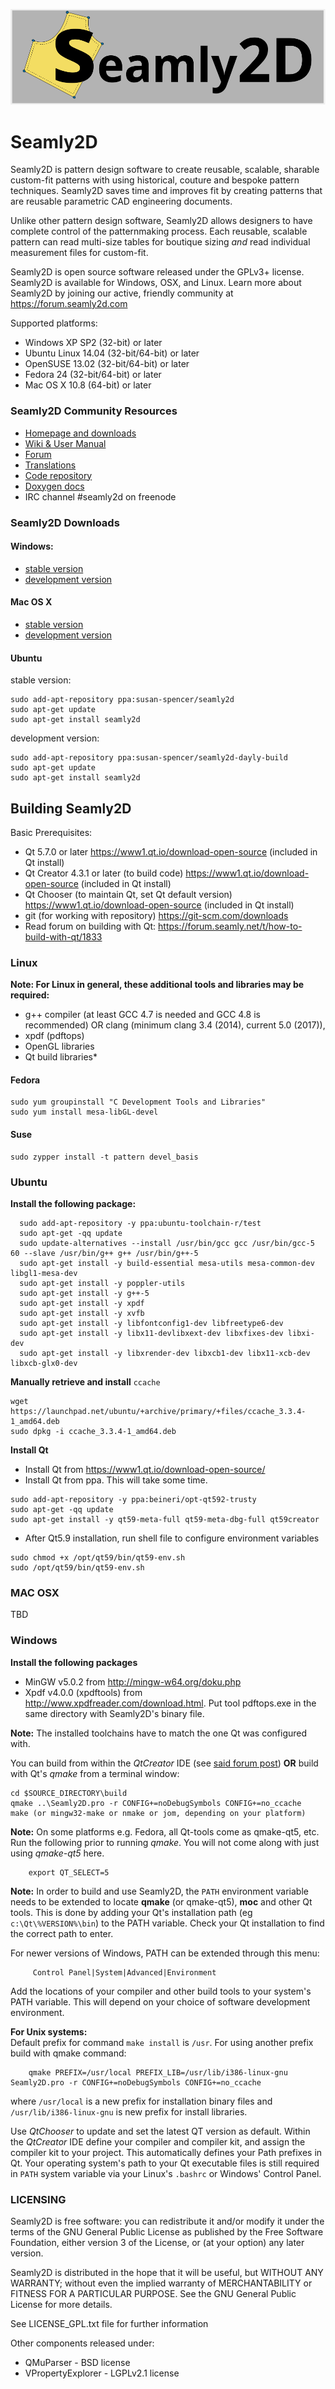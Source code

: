 ![Seamly Banner](https://github.com/FashionFreedom/Seamly2D/blob/develop/share/img/Seamly2D_banner.svg)
# Seamly2D

Seamly2D is pattern design software to create reusable, scalable, sharable custom-fit patterns with using historical, couture and bespoke pattern techniques. Seamly2D saves time and improves fit by creating patterns that are reusable parametric CAD engineering documents. 

Unlike other pattern design software, Seamly2D allows designers to have complete control of the patternmaking process. Each reusable, scalable pattern can read multi-size tables for boutique sizing *and* read individual measurement files for custom-fit.

Seamly2D is open source software released under the GPLv3+ license.  Seamly2D is available for Windows, OSX, and Linux.  Learn more about Seamly2D by joining our active, friendly community at https://forum.seamly2d.com

Supported platforms:  
   * Windows XP SP2 (32-bit) or later   
   * Ubuntu Linux 14.04 (32-bit/64-bit) or later   
   * OpenSUSE 13.02 (32-bit/64-bit) or later   
   * Fedora 24 (32-bit/64-bit) or later  
   * Mac OS X 10.8 (64-bit) or later  

### Seamly2D Community Resources
* [Homepage and downloads](https://fashionfreedom.eu)  
* [Wiki & User Manual](https://wiki.valentinaproject.com)  
* [Forum](https://forum.seamly.net/)  
* [Translations](https://www.transifex.com/organization/valentina)  
* [Code repository](https://github.com/fashionfreedom/seamly2d)  
* [Doxygen docs](https://seamly2d.github.io/)  
* IRC channel #seamly2d on freenode    

### Seamly2D Downloads  
#### Windows:  
* [stable version](https://bintray.com/fashionfreedom/Seamly2D/Seamly2D-win_release)  
* [development version](https://bintray.com/fashionfreedom/Seamly2D/Seamly2D-win_auto-upload)  

#### Mac OS X  

* [stable version](https://bintray.com/fashionfreedom/Seamly2D/Seamly2D-mac_release)  
* [development version](https://bintray.com/fashionfreedom/Seamly2D/Seamly2D-mac_auto-upload)  

#### Ubuntu  
stable version:  
```
sudo add-apt-repository ppa:susan-spencer/seamly2d  
sudo apt-get update  
sudo apt-get install seamly2d  
```
development version:  
```
sudo add-apt-repository ppa:susan-spencer/seamly2d-dayly-build  
sudo apt-get update  
sudo apt-get install seamly2d  
```

## Building Seamly2D

Basic Prerequisites:  
   * Qt 5.7.0 or later https://www1.qt.io/download-open-source (included in Qt install)  
   * Qt Creator 4.3.1 or later (to build code) https://www1.qt.io/download-open-source (included in Qt install)  
   * Qt Chooser (to maintain Qt, set Qt default version) https://www1.qt.io/download-open-source (included in Qt install)  
   * git (for working with repository)  https://git-scm.com/downloads  
   * Read forum on building with Qt: https://forum.seamly.net/t/how-to-build-with-qt/1833

### Linux
**Note: For Linux in general, these additional tools and libraries may be required:**
* g++ compiler (at least GCC 4.7 is needed and GCC 4.8 is recommended) OR clang (minimum clang 3.4 (2014), current 5.0 (2017)),
* xpdf (pdftops)
* OpenGL libraries
* Qt build libraries*

#### Fedora 
```
sudo yum groupinstall "C Development Tools and Libraries"  
sudo yum install mesa-libGL-devel  
```
#### Suse 
```   
sudo zypper install -t pattern devel_basis  
```
### Ubuntu   
**Install the following package:**  
```
  sudo add-apt-repository -y ppa:ubuntu-toolchain-r/test     
  sudo apt-get -qq update  
  sudo update-alternatives --install /usr/bin/gcc gcc /usr/bin/gcc-5 60 --slave /usr/bin/g++ g++ /usr/bin/g++-5  
  sudo apt-get install -y build-essential mesa-utils mesa-common-dev libgl1-mesa-dev  
  sudo apt-get install -y poppler-utils  
  sudo apt-get install -y g++-5  
  sudo apt-get install -y xpdf  
  sudo apt-get install -y xvfb  
  sudo apt-get install -y libfontconfig1-dev libfreetype6-dev  
  sudo apt-get install -y libx11-devlibxext-dev libxfixes-dev libxi-dev  
  sudo apt-get install -y libxrender-dev libxcb1-dev libx11-xcb-dev libxcb-glx0-dev 
```
**Manually retrieve and install** `ccache`
```
wget https://launchpad.net/ubuntu/+archive/primary/+files/ccache_3.3.4-1_amd64.deb  
sudo dpkg -i ccache_3.3.4-1_amd64.deb 
```
**Install Qt**
* Install Qt from https://www1.qt.io/download-open-source/ 
* Install Qt from ppa. This will take some time.  
```
sudo add-apt-repository -y ppa:beineri/opt-qt592-trusty  
sudo apt-get -qq update  
sudo apt-get install -y qt59-meta-full qt59-meta-dbg-full qt59creator  
```
* After Qt5.9 installation, run shell file to configure environment variables  
```
sudo chmod +x /opt/qt59/bin/qt59-env.sh  
sudo /opt/qt59/bin/qt59-env.sh  
```   

### MAC OSX
TBD

### Windows
**Install the following packages**
* MinGW v5.0.2 from http://mingw-w64.org/doku.php  
* Xpdf v4.0.0 (xpdftools) from http://www.xpdfreader.com/download.html. Put tool pdftops.exe in the same directory with Seamly2D's binary file.  

**Note:** The installed toolchains have to match the one Qt was configured with.

You can build from within the *QtCreator* IDE (see [said forum post](https://forum.seamly.net/t/how-to-build-with-qt/183)) **OR** build with Qt's *qmake* from a terminal window:
```
cd $SOURCE_DIRECTORY\build
qmake ..\Seamly2D.pro -r CONFIG+=noDebugSymbols CONFIG+=no_ccache
make (or mingw32-make or nmake or jom, depending on your platform)
```

**Note:** On some platforms e.g. Fedora, all Qt-tools come as qmake-qt5, etc. Run the following prior to running *qmake*. You will not come along with just using *qmake-qt5* here.

```
    export QT_SELECT=5
```

**Note:** In order to build and use Seamly2D, the `PATH` environment variable needs to be extended to locate **qmake** (or qmake-qt5), **moc** and other Qt tools. This is done by adding your Qt's installation path (eg `c:\Qt\%VERSION%\bin`) to the PATH variable. Check your Qt installation to find the correct path to enter. 

For newer versions of Windows, PATH can be extended through this menu:
```
     Control Panel|System|Advanced|Environment
```
Add the locations of your compiler and other build tools to your system's PATH variable. This will depend on your choice of software development environment.

**For Unix systems:**  
Default prefix for command `make install` is `/usr`. For using another prefix build with qmake command:  
```
    qmake PREFIX=/usr/local PREFIX_LIB=/usr/lib/i386-linux-gnu Seamly2D.pro -r CONFIG+=noDebugSymbols CONFIG+=no_ccache
```
where `/usr/local` is a new prefix for installation binary files and `/usr/lib/i386-linux-gnu` is new prefix for install libraries.  

Use *QtChooser* to update and set the latest QT version as default. Within the *QtCreator* IDE define your compiler and compiler kit, and assign the compiler kit to your project. This automatically defines your Path prefixes in Qt. Your operating system's path to your Qt executable files is still required in `PATH` system variable via your Linux's `.bashrc` or Windows' Control Panel.

### LICENSING
Seamly2D is free software: you can redistribute it and/or modify
it under the terms of the GNU General Public License as published by
the Free Software Foundation, either version 3 of the License, or
(at your option) any later version.

Seamly2D is distributed in the hope that it will be useful,
but WITHOUT ANY WARRANTY; without even the implied warranty of
MERCHANTABILITY or FITNESS FOR A PARTICULAR PURPOSE.  See the
GNU General Public License for more details.

See LICENSE_GPL.txt file for further information

Other components released under:  
* QMuParser - BSD license  
* VPropertyExplorer - LGPLv2.1 license  

